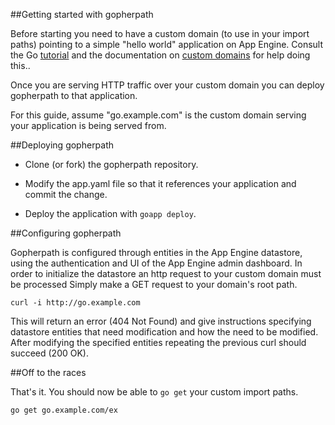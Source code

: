 ##Getting started with gopherpath

Before starting you need to have a custom domain (to use in your import paths)
pointing to a simple "hello world" application on App Engine.  Consult the Go
[tutorial](https://developers.google.com/appengine/docs/go/gettingstarted/introduction)
and the documentation on [custom
domains](https://developers.google.com/appengine/docs/domain) for help doing
this..

Once you are serving HTTP traffic over your custom domain you can deploy
gopherpath to that application.

For this guide, assume "go.example.com" is the custom domain serving your
application is being served from.

##Deploying gopherpath

- Clone (or fork) the gopherpath repository.

- Modify the app.yaml file so that it references your application and commit the change.

- Deploy the application with `goapp deploy`.

##Configuring gopherpath

Gopherpath is configured through entities in the App Engine datastore, using
the authentication and UI of the App Engine admin dashboard.  In order to
initialize the datastore an http request to your custom domain must be processed
Simply make a GET request to your domain's root path.

    curl -i http://go.example.com

This will return an error (404 Not Found) and give instructions specifying
datastore entities that need modification and how the need to be modified.
After modifying the specified entities repeating the previous curl should
succeed (200 OK).

##Off to the races

That's it. You should now be able to `go get` your custom import paths.

    go get go.example.com/ex
